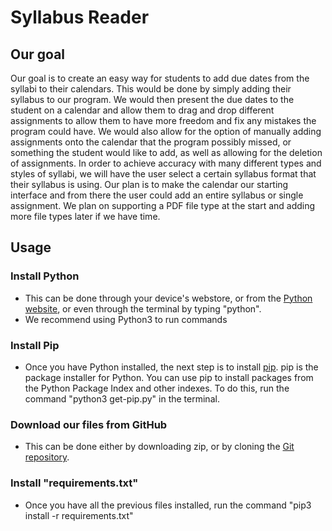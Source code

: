 # Syllabus Reader


## Our goal
Our goal is to create an easy way for students to add due dates from the syllabi to their calendars. This would be done by simply adding their syllabus to our program. We would then present the due dates to the student on a calendar and allow them to drag and drop different assignments to allow them to have more freedom and fix any mistakes the program could have. We would also allow for the option of manually adding assignments onto the calendar that the program possibly missed, or something the student would like to add, as well as allowing for the deletion of assignments. In order to achieve accuracy with many different types and styles of syllabi, we will have the user select a certain syllabus format that their syllabus is using. Our plan is to make the calendar our starting interface and from there the user could add an entire syllabus or single assignment. We plan on supporting a PDF file type at the start and adding more file types later if we have time.

## Usage
### Install Python
* This can be done through your device's webstore, or from the [Python website](https://www.python.org/downloads/), or even through the terminal by typing "python".
* We recommend using Python3 to run commands

### Install Pip
* Once you have Python installed, the next step is to install [pip](https://pypi.org/project/pip/). pip is the package installer for Python. You can use pip to install packages from the Python Package Index and other indexes. To do this, run the command "python3 get-pip.py" in the terminal.

### Download our files from GitHub
* This can be done either by downloading zip, or by cloning the [Git repository](https://github.com/GambetaClub/SyllabusReader).

### Install "requirements.txt"
* Once you have all the previous files installed, run the command "pip3 install -r requirements.txt"

